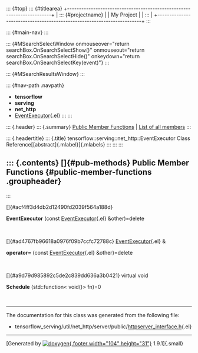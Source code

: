 ::: {#top}
::: {#titlearea}
+-----------------------------------------------------------------------+
| ::: {#projectname}                                                    |
| My Project                                                            |
| :::                                                                   |
+-----------------------------------------------------------------------+
:::

::: {#main-nav}
:::

::: {#MSearchSelectWindow onmouseover="return searchBox.OnSearchSelectShow()" onmouseout="return searchBox.OnSearchSelectHide()" onkeydown="return searchBox.OnSearchSelectKey(event)"}
:::

::: {#MSearchResultsWindow}
:::

::: {#nav-path .navpath}
-   **tensorflow**
-   **serving**
-   **net\_http**
-   [EventExecutor](classtensorflow_1_1serving_1_1net__http_1_1EventExecutor.html){.el}
:::
:::

::: {.header}
::: {.summary}
[Public Member Functions](#pub-methods) \| [List of all
members](classtensorflow_1_1serving_1_1net__http_1_1EventExecutor-members.html)
:::

::: {.headertitle}
::: {.title}
tensorflow::serving::net\_http::EventExecutor Class
Reference[[abstract]{.mlabel}]{.mlabels}
:::
:::
:::

::: {.contents}
[]{#pub-methods} Public Member Functions {#public-member-functions .groupheader}
----------------------------------------
:::

[]{#acf4ff3d4db2d12490fd2039f564a188d}  

**EventExecutor** (const
[EventExecutor](classtensorflow_1_1serving_1_1net__http_1_1EventExecutor.html){.el}
&other)=delete

 

[]{#ad4767fb96618a0976f09b7ccfc72788c}
[EventExecutor](classtensorflow_1_1serving_1_1net__http_1_1EventExecutor.html){.el}
& 

**operator=** (const
[EventExecutor](classtensorflow_1_1serving_1_1net__http_1_1EventExecutor.html){.el}
&other)=delete

 

[]{#a9d79d985892c5de2c839dd636a3b0421} virtual void 

**Schedule** (std::function\< void()\> fn)=0

 

------------------------------------------------------------------------

The documentation for this class was generated from the following file:

-   tensorflow\_serving/util/net\_http/server/public/[httpserver\_interface.h](httpserver__interface_8h_source.html){.el}

------------------------------------------------------------------------

[Generated by [![doxygen](doxygen.svg){.footer width="104"
height="31"}](https://www.doxygen.org/index.html) 1.9.1]{.small}
